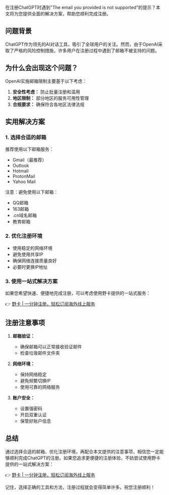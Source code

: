 在注册ChatGPT时遇到"The email you provided is not supported"的提示？本文将为您提供全面的解决方案，帮助您顺利完成注册。

## 问题背景

ChatGPT作为领先的AI对话工具，吸引了全球用户的关注。然而，由于OpenAI采取了严格的风险控制措施，许多用户在注册过程中遇到了邮箱不被支持的问题。

## 为什么会出现这个问题？

OpenAI实施邮箱限制主要基于以下考虑：

1. **安全性考虑：** 防止批量注册和滥用
2. **地区限制：** 部分地区的服务可用性管理
3. **合规要求：** 确保符合各地区法律法规

## 实用解决方案

### 1. 选择合适的邮箱

推荐使用以下邮箱服务：
- Gmail（最推荐）
- Outlook
- Hotmail
- ProtonMail
- Yahoo Mail

注意：避免使用以下邮箱：
- QQ邮箱
- 163邮箱
- .cn域名邮箱
- 教育邮箱

### 2. 优化注册环境

- 使用稳定的网络环境
- 避免使用共享IP
- 确保网络连接质量良好
- 必要时更换IP地址

### 3. 使用一站式解决方案

如果您希望快速、便捷地完成注册，可以考虑使用野卡提供的一站式服务：

👉 [野卡 | 一分钟注册，轻松订阅海外线上服务](https://bit.ly/bewildcard)

## 注册注意事项

1. **邮箱验证：**
   - 确保邮箱可以正常接收验证邮件
   - 检查垃圾邮件文件夹

2. **网络环境：**
   - 保持网络稳定
   - 避免频繁切换IP
   - 使用可靠的网络服务

3. **账户安全：**
   - 设置强密码
   - 开启双重认证
   - 保管好账户信息

## 总结

通过选择合适的邮箱、优化注册环境，再配合本文提供的注意事项，相信您一定能够顺利完成ChatGPT的注册。如果您追求更便捷的注册体验，不妨尝试使用野卡提供的一站式解决方案：

👉 [野卡 | 一分钟注册，轻松订阅海外线上服务](https://bit.ly/bewildcard)

记住，选择正确的工具和方法，注册过程就会变得简单许多。祝您注册顺利！